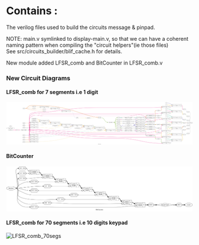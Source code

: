 
# Contains :

The verilog files used to build the circuits message & pinpad.

NOTE: main.v symlinked to display-main.v, so that we can have a coherent naming pattern when compiling the "circuit helpers"(ie those files)  
See src/circuits_builder/blif_cache.h for details.

New module added LFSR_comb and BitCounter in LFSR_comb.v

### New Circuit Diagrams
#### LFSR_comb for 7 segments i.e 1 digit
![LFSR_comb_7segs](./LFSR_comb_7segs_diagram.png)
#### BitCounter
![BitCounter](./BitCounter.png)

#### LFSR_comb for 70 segments i.e 10 digits keypad
![LFSR_comb_70segs](./LFSR_comb_70segs_diagram.png)


